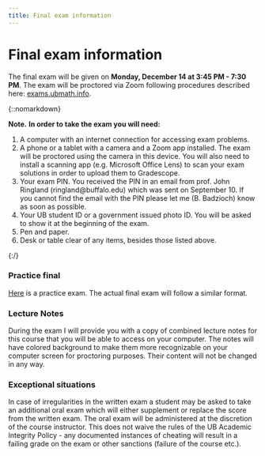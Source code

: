 ```yaml
---
title: Final exam information
---
```


# Final exam information

The final exam will be given on **Monday, December 14 at 3:45 PM - 7:30 PM**.
The exam will be proctored via Zoom following procedures described here:
[exams.ubmath.info](https://exams.ubmath.info). 

{::nomarkdown}
<div markdown="span" class="alert alert-info" role="alert">
<i class="fa fa-info-circle"></i> <b>Note.</b> 
<b>In order to take the exam you will need:</b>

<ol>
<li> A computer with an internet connection for accessing exam problems. </li>
<li> A phone or a tablet with a camera and a Zoom app installed. The exam will be proctored using the 
  camera in this device. You will also need to install a scanning app (e.g. Microsoft 
  Office Lens) to scan your exam solutions in order to upload them to Gradescope. </li>
<li> Your exam PIN. You received the PIN in an email from prof. John Ringland (ringland@buffalo.edu) 
  which was sent on September 10. If you cannot find the email with the PIN please let 
  me (B. Badzioch) know as soon as possible. </li>
<li> Your UB student ID or a government issued photo ID. You will be asked to show it at the beginning of 
the exam.</li>
<li> Pen and paper.</li>
<li> Desk or table clear of any items, besides those listed above.</li>

</ol>
</div>
{:/}

### Practice final

[Here](/assets/practice_final.pdf) is a practice exam. The actual final exam will follow a similar format. 

### Lecture Notes

During the exam I will provide you with a copy of combined lecture notes for this course 
that you will be able to access on your computer. The notes will have colored background to make them 
more recognizable on your computer screen for proctoring purposes. Their content will not be changed in any way.


### Exceptional situations

In case of irregularities in the written exam a student may be asked to take 
an additional oral exam which will either supplement or replace the score from the written exam. The oral 
exam will be administered at the discretion of the course instructor. This does not waive the rules of 
the UB Academic Integrity Policy - any documented instances of cheating will result in a failing grade 
on the exam or other sanctions (failure of the course etc.).




